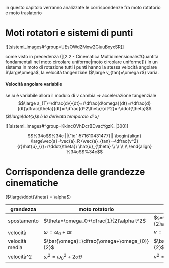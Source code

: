 in questo capitolo verranno analizzate le corrispondenze fra moto rotatorio e moto traslatorio
# Moti rotatori e sistemi di punti

![[sistemi_images#^group=UEsOWd2Mxw2GiuuBxyxSR]]

come visto in precedenza ([[2.2 - Cinematica Multidimensionale#Quantità fondamentali nel moto circolare uniforme|moto circolare uniforme]]) In un sistema in moto di rotazione tutti i punti hanno la stessa velocità angolare $\large\omega$, la velocità tangenziale ($\large v_{tan}=\omega r$) varia.

#### Velocità angolare variabile

se $\omega$ è variabile allora il modulo di $v$ cambia $\Rightarrow$ accelerazione tangenziale
$$\large a_{T}=\dfrac{dv}{dt}=r\dfrac{d\omega}{dt}=r\dfrac{d}{dt}\dfrac{\theta}{dt}=r\dfrac{d^2\theta}{dt^2}=r\ddot{\theta}$$
*($\large\dot{x}$ è la derivata temporale di $x$)*

![[sistemi_images#^group=KkincOVhDcrBDvacYgzK_|300]]

```math
%34o$$%34c
||{"id":571610431477}||
\begin{align}
\large\vec{a}=\vec{a}_R+\vec{a}_{tan}=-\dfrac{v^2}{r}\hat{u}_{r}+r\ddot{\theta}\ \hat{u}_{\theta}
\\
\\
\\
\\
\end{align}
%34o$$%34c
```

# Corrispondenza delle grandezze cinematiche
($\large\ddot{\theta} = \alpha$)

| grandezza      | moto rotatorio                              | moto traslatorio             |
| -------------- | ------------------------------------------- | ---------------------------- |
| spostamento    | $\theta=\omega_0+\dfrac{1}{2}\alpha t^2$    | $s=v_{0}t+\dfrac{1}{2}at^2$  |
| velocità       | $\omega=\omega _{0}+\alpha t$               | $v=v_{0}+at$                 |
| velocità media | $\bar{\omega}=\dfrac{\omega+\omega_{0}}{2}$ | $\bar{v}=\dfrac{v+v_{0}}{2}$ |
| velocità^2     | $\omega^2=\omega_{0}^{2}+2\alpha\theta$     | $v^{2}=v_{0}^{2}+2as$        |

